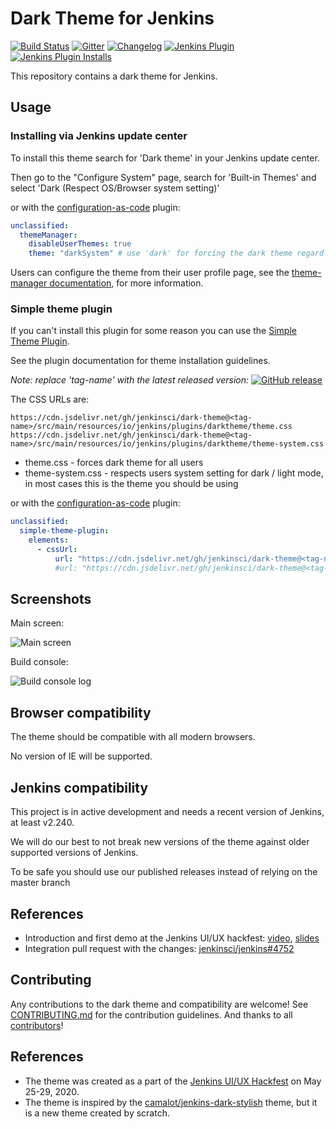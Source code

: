 # Dark Theme for Jenkins

[![Build Status](https://ci.jenkins.io/job/Plugins/job/dark-theme-plugin/job/master/badge/icon)](https://ci.jenkins.io/job/Plugins/job/dark-theme-plugin/job/master/)
[![Gitter](https://badges.gitter.im/jenkinsci/ux-sig.svg)](https://gitter.im/jenkinsci/ux-sig?utm_source=badge&utm_medium=badge&utm_campaign=pr-badge)
[![Changelog](https://img.shields.io/github/release/jenkinsci/dark-theme.svg?label=changelog)](https://github.com/jenkinsci/dark-theme/releases/)
[![Jenkins Plugin](https://img.shields.io/jenkins/plugin/v/dark-theme.svg)](https://plugins.jenkins.io/dark-theme)
[![Jenkins Plugin Installs](https://img.shields.io/jenkins/plugin/i/dark-theme.svg?color=blue)](https://plugins.jenkins.io/dark-theme)

This repository contains a dark theme for Jenkins.

## Usage

### Installing via Jenkins update center

To install this theme search for 'Dark theme' in your Jenkins update center.

Then go to the "Configure System" page, search for 'Built-in Themes' and select 'Dark (Respect OS/Browser system setting)'

or with the [configuration-as-code](https://github.com/jenkinsci/configuration-as-code-plugin) plugin:

```yaml
unclassified:
  themeManager:
    disableUserThemes: true
    theme: "darkSystem" # use 'dark' for forcing the dark theme regardless of OS settings
```

Users can configure the theme from their user profile page, see the [theme-manager documentation](https://github.com/jenkinsci/theme-manager-plugin#configuring-the-plugin),
for more information.

### Simple theme plugin

If you can't install this plugin for some reason you can use the [Simple Theme Plugin](https://plugins.jenkins.io/simple-theme-plugin/).

See the plugin documentation for theme installation guidelines.

_Note: replace 'tag-name' with the latest released version:_
[![GitHub release](https://img.shields.io/github/release/jenkinsci/dark-theme.svg?label=latest)](https://github.com/jenkinsci/dark-theme/releases/latest)

The CSS URLs are:

```text
https://cdn.jsdelivr.net/gh/jenkinsci/dark-theme@<tag-name>/src/main/resources/io/jenkins/plugins/darktheme/theme.css
https://cdn.jsdelivr.net/gh/jenkinsci/dark-theme@<tag-name>/src/main/resources/io/jenkins/plugins/darktheme/theme-system.css
```

* theme.css - forces dark theme for all users
* theme-system.css - respects users system setting for dark / light mode, in most cases this is the theme you should be using

or with the [configuration-as-code](https://github.com/jenkinsci/configuration-as-code-plugin) plugin:

```yaml
unclassified:
  simple-theme-plugin:
    elements:
      - cssUrl:
          url: "https://cdn.jsdelivr.net/gh/jenkinsci/dark-theme@<tag-name>/theme-system.css"
          #url: "https://cdn.jsdelivr.net/gh/jenkinsci/dark-theme@<tag-name>/theme.css"
```

## Screenshots

Main screen:

![Main screen](./docs/images/screenshot_main.png)

Build console:

![Build console log](./docs/images/screenshot_build_console.PNG)

## Browser compatibility

The theme should be compatible with all modern browsers.

No version of IE will be supported.

## Jenkins compatibility

This project is in active development and needs a recent version of Jenkins, at least v2.240.

We will do our best to not break new versions of the theme against older supported versions of Jenkins.

To be safe you should use our published releases instead of relying on the master branch

## References

* Introduction and first demo at the Jenkins UI/UX hackfest:
  [video](https://youtu.be/hJuAO09rKLM?t=1357),
  [slides](https://docs.google.com/presentation/d/19N4B7BXu_Zfw8IDdUAZl_83-jXDAvwWC2KI6BvvNUCI/edit#slide=id.g8790db40db_0_205)
* Integration pull request with the changes:
  [jenkinsci/jenkins#4752](https://github.com/jenkinsci/jenkins/pull/4752)

## Contributing

Any contributions to the dark theme and compatibility are welcome!
See [CONTRIBUTING.md](./CONTRIBUTING.md) for the contribution guidelines.
And thanks to all [contributors](./CONTRIBUTORS.md)!

## References

* The theme was created as a part of the [Jenkins UI/UX Hackfest](https://github.com/jenkinsci/ui-ux-hackfest-2020) on May 25-29, 2020.
* The theme is inspired by the [camalot/jenkins-dark-stylish](https://github.com/camalot/jenkins-dark-stylish) theme, but it is a new theme created by scratch.
